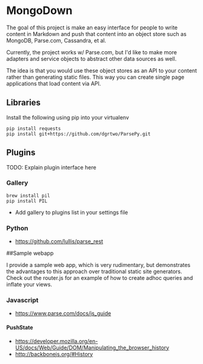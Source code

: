 MongoDown
=========
The goal of this project is make an easy interface for people to write content in Markdown and push that content into an object store such as MongoDB, Parse.com, Cassandra, et al.  

Currently, the project works w/ Parse.com, but I'd like to make more adapters and service objects to abstract other data sources as well.

The idea is that you would use these object stores as an API to your content rather than generating static files.  This way you can create single page applications that load content via API.

## Libraries

Install the following using pip into your virtualenv

```
pip install requests 
pip install git+https://github.com/dgrtwo/ParsePy.git
```

## Plugins

TODO: Explain plugin interface here

### Gallery

```
brew install pil
pip install PIL
```

- Add gallery to plugins list in your settings file


### Python
- https://github.com/lullis/parse_rest

##Sample webapp

I provide a sample web app, which is very rudimentary, but demonstrates the advantages to this approach over traditional static site generators.  Check out the router.js for an example of how to create adhoc queries and inflate your views.

### Javascript
- https://www.parse.com/docs/js_guide

#### PushState
- https://developer.mozilla.org/en-US/docs/Web/Guide/DOM/Manipulating_the_browser_history
- http://backbonejs.org/#History

